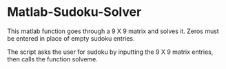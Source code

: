 # Matlab-Sudoku-Solver
This matlab function goes through a 9 X 9 matrix and solves it. 
Zeros must be entered in place of empty sudoku entries.

The script asks the user for sudoku by inputting the 9 X 9 matrix entries, then calls the function solveme.

